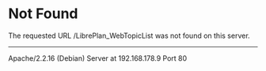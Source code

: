 Not Found
=========

The requested URL /LibrePlan\_WebTopicList was not found on this server.

------------------------------------------------------------------------

Apache/2.2.16 (Debian) Server at 192.168.178.9 Port 80
